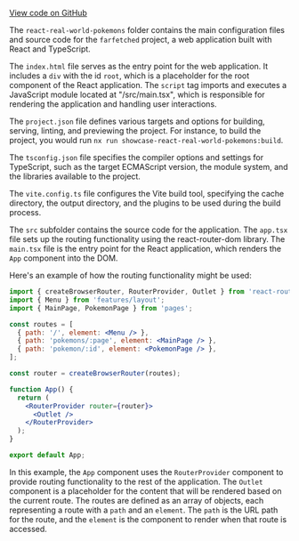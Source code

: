 [View code on GitHub](https://github.com/igorkamyshev/farfetched/.autodoc/docs/json/apps/showcase)

The `react-real-world-pokemons` folder contains the main configuration files and source code for the `farfetched` project, a web application built with React and TypeScript.

The `index.html` file serves as the entry point for the web application. It includes a `div` with the id `root`, which is a placeholder for the root component of the React application. The `script` tag imports and executes a JavaScript module located at "/src/main.tsx", which is responsible for rendering the application and handling user interactions.

The `project.json` file defines various targets and options for building, serving, linting, and previewing the project. For instance, to build the project, you would run `nx run showcase-react-real-world-pokemons:build`.

The `tsconfig.json` file specifies the compiler options and settings for TypeScript, such as the target ECMAScript version, the module system, and the libraries available to the project.

The `vite.config.ts` file configures the Vite build tool, specifying the cache directory, the output directory, and the plugins to be used during the build process.

The `src` subfolder contains the source code for the application. The `app.tsx` file sets up the routing functionality using the react-router-dom library. The `main.tsx` file is the entry point for the React application, which renders the `App` component into the DOM.

Here's an example of how the routing functionality might be used:

```jsx
import { createBrowserRouter, RouterProvider, Outlet } from 'react-router-dom';
import { Menu } from 'features/layout';
import { MainPage, PokemonPage } from 'pages';

const routes = [
  { path: '/', element: <Menu /> },
  { path: 'pokemons/:page', element: <MainPage /> },
  { path: 'pokemon/:id', element: <PokemonPage /> },
];

const router = createBrowserRouter(routes);

function App() {
  return (
    <RouterProvider router={router}>
      <Outlet />
    </RouterProvider>
  );
}

export default App;
```

In this example, the `App` component uses the `RouterProvider` component to provide routing functionality to the rest of the application. The `Outlet` component is a placeholder for the content that will be rendered based on the current route. The routes are defined as an array of objects, each representing a route with a `path` and an `element`. The `path` is the URL path for the route, and the `element` is the component to render when that route is accessed.
